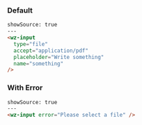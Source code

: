 ### Default
```html
showSource: true
---
<wz-input
  type="file"
  accept="application/pdf"
  placeholder="Write something"
  name="something"
/>
```

### With Error

```html
showSource: true
---
<wz-input error="Please select a file" />
```
